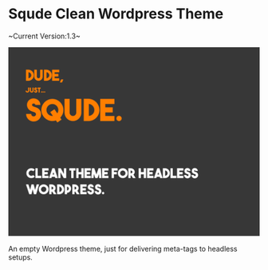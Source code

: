 # Squde Clean Wordpress Theme

~Current Version:1.3~

![Image](https://github.com/Josje92/squde-clean-wordpress-theme/raw/master/screenshot.png)

An empty Wordpress theme, just for delivering meta-tags to headless setups.